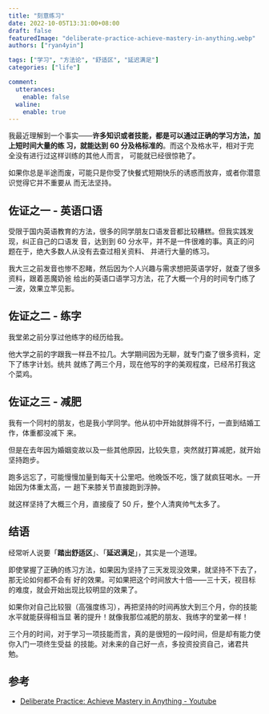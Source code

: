 ```yaml
---
title: "刻意练习"
date: 2022-10-05T13:31:00+08:00
draft: false
featuredImage: "deliberate-practice-achieve-mastery-in-anything.webp"
authors: ["ryan4yin"]

tags: ["学习", "方法论", "舒适区", "延迟满足"]
categories: ["life"]

comment:
  utterances:
    enable: false
  waline:
    enable: true
---
```


我最近理解到一个事实——**许多知识或者技能，都是可以通过正确的学习方法，加上短时间大量的练
习，就能达到 60 分及格标准的**。而这个及格水平，相对于完全没有进行过这样训练的其他人而言，
可能就已经很惊艳了。

如果你总是半途而废，可能只是你受了快餐式短期快乐的诱惑而放弃，或者你潜意识觉得它并不重要从
而无法坚持。

## 佐证之一 - 英语口语

受限于国内英语教育的方法，很多的同学朋友口语发音都比较糟糕。但我实践发现，纠正自己的口语发
音，达到到 60 分水平，并不是一件很难的事。真正的问题在于，绝大多数人从没有去查过相关资料、
并进行大量的练习。

我大三之前发音也惨不忍睹，然后因为个人兴趣与需求想把英语学好，就查了很多资料，跟着恶魔奶爸
给出的英语口语学习方法，花了大概一个月的时间专门练了一波，效果立竿见影。

## 佐证之二 - 练字

我堂弟之前分享过他练字的经历给我。

他大学之前的字跟我一样丑不拉几。大学期间因为无聊，就专门查了很多资料，定下了练字计划。统共
就练了两三个月，现在他写的字的美观程度，已经吊打我这个菜鸡。

## 佐证之三 - 减肥

我有一个同村的朋友，也是我小学同学。他从初中开始就胖得不行，一直到结婚工作，体重都没减下
来。

但是在去年因为婚姻变故以及一些其他原因，比较失意，突然就打算减肥，就开始坚持跑步。

跑多远忘了，可能慢慢加量到每天十公里吧。他晚饭不吃，饿了就疯狂喝水。一开始因为体重太高，一
趟下来膝关节直接跑到浮肿。

就这样坚持了大概三个月，直接瘦了 50 斤，整个人清爽帅气太多了。

## 结语

经常听人说要「**踏出舒适区**」、「**延迟满足**」，其实是一个道理。

即使掌握了正确的练习方法，如果因为坚持了三天发现没效果，就坚持不下去了，那无论如何都不会有
好的效果。可如果把这个时间放大十倍——三十天，视目标的难度，就会开始出现比较明显的效果了。

如果你对自己比较狠（高强度练习），再把坚持的时间再放大到三个月，你的技能水平就能获得相当显
著的提升！就像我那位减肥的朋友、我练字的堂弟一样！

三个月的时间，对于学习一项技能而言，真的是很短的一段时间，但是却有能力使你入门一项终生受益
的技能。对未来的自己好一点，多投资投资自己，诸君共勉。

## 参考

- [Deliberate Practice: Achieve Mastery in Anything - Youtube](https://www.youtube.com/watch?v=1-sjUoGO250)
